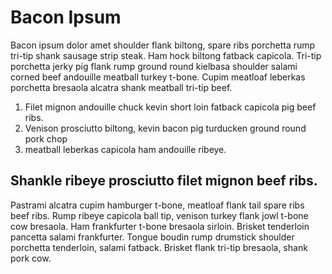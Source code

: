 # Bacon Ipsum

Bacon ipsum dolor amet shoulder flank biltong, spare ribs porchetta rump
tri-tip shank sausage strip steak. Ham hock biltong fatback capicola.
Tri-tip porchetta jerky pig flank rump ground round kielbasa shoulder
salami corned beef andouille meatball turkey t-bone. Cupim meatloaf leberkas
porchetta bresaola alcatra shank meatball tri-tip beef.

1. Filet mignon andouille chuck kevin short loin fatback capicola pig beef ribs.
2. Venison prosciutto biltong, kevin bacon pig turducken ground round pork chop
3. meatball leberkas capicola ham andouille ribeye.


## Shankle ribeye prosciutto filet mignon beef ribs.

Pastrami alcatra cupim hamburger t-bone, meatloaf flank tail spare ribs beef
ribs. Rump ribeye capicola ball tip, venison turkey flank jowl t-bone cow
bresaola. Ham frankfurter t-bone bresaola sirloin. Brisket tenderloin pancetta
salami frankfurter. Tongue boudin rump drumstick shoulder porchetta tenderloin,
salami fatback. Brisket flank tri-tip bresaola, shank pork cow.
